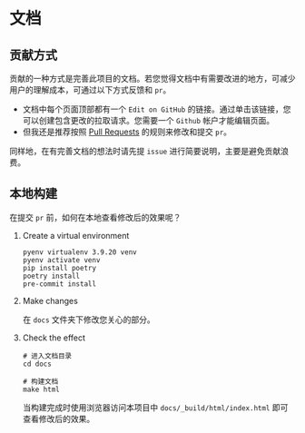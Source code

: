 # 文档

## 贡献方式

贡献的一种方式是完善此项目的文档。若您觉得文档中有需要改进的地方，可减少用户的理解成本，可通过以下方式反馈和 `pr`。

- 文档中每个页面顶部都有一个 `Edit on GitHub` 的链接。通过单击该链接，您可以创建包含更改的拉取请求。您需要一个 `Github` 帐户才能编辑页面。
- 但我还是推荐按照 [Pull Requests](https://ayugespidertools.readthedocs.io/en/latest/additional/contributing.html) 的规则来修改和提交 `pr`。

同样地，在有完善文档的想法时请先提 `issue` 进行简要说明，主要是避免贡献浪费。

## 本地构建

在提交 `pr` 前，如何在本地查看修改后的效果呢？

1. Create a virtual environment

   ```shell
   pyenv virtualenv 3.9.20 venv
   pyenv activate venv
   pip install poetry
   poetry install
   pre-commit install
   ```

2. Make changes

   在 `docs` 文件夹下修改您关心的部分。

3. Check the effect
   ```shell
   # 进入文档目录
   cd docs

   # 构建文档
   make html
   ```
   当构建完成时使用浏览器访问本项目中 `docs/_build/html/index.html` 即可查看修改后的效果。
